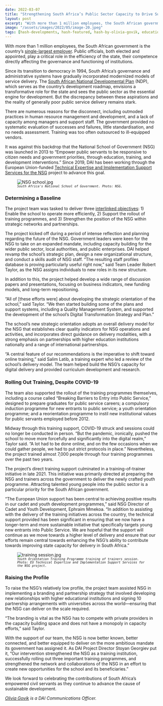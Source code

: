 ```yaml
---
date: 2022-03-07
title: "Strengthening South Africa’s Public Sector Capacity to Drive Sustainable Development"
layout: post
excerpt: "With more than 1 million employees, the South African government is the country’s single-largest employer. Public officials, both elected and appointed, play a critical role in the efficiency of the state, their competence directly affecting the governance and functioning of institutions."
image: "/assets/images/2022/05/image-20.jpeg"
tags: [hash-developments, hash-featured, hash-by-olivia-govik, education, european-union, governance]
---
```

<p>With more than 1 million employees, the South African government is the country’s <a href="http://www.dpru.uct.ac.za/sites/default/files/image_tool/images/36/Publications/Other/2017-11-30%20Public%20Sector%20Factsheet.pdf">single-largest employer</a>. Public officials, both elected and appointed, play a critical role in the efficiency of the state, their competence directly affecting the governance and functioning of institutions.</p><p>Since its transition to democracy in 1994, South Africa’s governance and administrative systems have gradually incorporated modernized models of service delivery. The <a href="https://www.gov.za/issues/national-development-plan-2030">South African National Developmental Plan</a> (NDP), which serves as the country’s development roadmap, envisions a transformative role for the state and sees the public sector as the essential engine for development. But the discrepancy between these aspirations and the reality of generally poor public service delivery remains stark.</p><p>There are numerous reasons for the disconnect, including outmoded practices in human resource management and development, and a lack of capacity among managers and support staff. The government provided no systematic evaluation of successes and failures, little standardisation, and no needs assessment. Training was too often outsourced to ill-equipped vendors.</p><p>It was against this backdrop that the National School of Government (NSG) was launched in 2013 to “Empower public servants to be responsive to citizen needs and government priorities, through education, training, and development interventions.” Since 2019, DAI has been working through the European Union-funded <a href="https://www.dai.com/our-work/projects/south-africa-technical-expertise-and-implementation-support-services-for-the-national-school-of-government-nsg">Technical Expertise and Implementation Support Services for the NSG</a> project to advance this goal.</p><figure class="kg-card kg-image-card kg-card-hascaption"><img src="https://dai-global-developments.com/uploads/NSG%20school.jpg" class="kg-image" alt="NSG school.jpg" loading="lazy"><figcaption><code><em><code><em>South Africa's National School of Government. Photo: NSG.</em></code></em></code></figcaption></figure><h3 id="determining-a-baseline">Determining a Baseline</h3><p>The project team was tasked to deliver three <a href="https://www.thensg.gov.za/mandate/">interlinked objectives</a>: 1) Enable the school to operate more efficiently, 2) Support the rollout of training programmes, and 3) Strengthen the position of the NSG within strategic networks and partnerships.</p><p>The project kicked off during a period of intense reflection and planning regarding the future of the NSG. Government leaders were keen for the NSG to take on an expanded mandate, including capacity building for the wider public sector, local authorities, and public enterprises. DAI helped revamp the school’s strategic plan, design a new organizational structure, and conduct a skills audit of NSG staff. “The resulting staff profiles database is proving particularly useful right now,” said Team Leader Robert Taylor, as the NSG assigns individuals to new roles in its new structure.</p><p>In addition to this, the project helped develop a wide range of discussion papers and presentations, focusing on business indicators, new funding models, and long-term repositioning.</p><p>“All of [these efforts were] about developing the strategic orientation of the school,” said Taylor. “We then started building some of the plans and support systems, including a Quality Management System, and supported the development of the school’s Digital Transformation Strategy and Plan.”</p><p>The school’s new strategic orientation adopts an overall delivery model for the NSG that establishes clear quality indicators for NSG operations and activities, and incorporates direct guidance on delivery modalities, with a strong emphasis on partnerships with higher education institutions nationally and a range of international partnerships.</p><p>“A central feature of our recommendations is the imperative to shift toward online training,” said Salim Latib, a training expert who led a review of the school’s delivery model. The team helped build the NSG’s capacity for digital delivery and provided curriculum development and research.</p><h3 id="rolling-out-training-despite-covid-19">Rolling Out Training, Despite COVID-19</h3><p>The team also supported the rollout of the training programmes themselves, including a course called “Breaking Barriers to Entry into Public Service,” designed to prepare graduates for public service careers; a compulsory induction programme for new entrants to public service; a youth orientation programme; and a reorientation programme to instil new institutional values for public servants employed before 2012.</p><p>Midway through this training support, COVID-19 struck and sessions could no longer be conducted in person. “But the pandemic, ironically, pushed the school to move more forcefully and significantly into the digital realm,” Taylor said. “A lot had to be done online, and on the few occasions when we could gather people, we had to put strict protocols in place.” Nevertheless, the project trained almost 7,000 people through four training programmes over the past two years.</p><p>The project’s direct training support culminated in a training-of-trainer initiative in late 2021. This initiative was primarily directed at preparing the NSG and trainers across the government to deliver the newly crafted youth programme. Attracting talented young people into the public sector is a particular priority for the South African government.</p><p>“The European Union support has been central to achieving positive results in our cadet and youth development programmes,” said NSG Director of Cadet and Youth Development, Ephraim Mmekoa. “In addition to assisting with the delivery of the training initiatives across the country, the technical support provided has been significant in ensuring that we now have a longer-term and more sustainable initiative that specifically targets young new entrants into Public Service. We are hopeful that the support will continue as we move towards a higher level of delivery and ensure that our efforts remain central towards enhancing the NSG’s ability to contribute towards improving state capacity for delivery in South Africa.”</p><figure class="kg-card kg-image-card kg-card-hascaption"><img src="https://dai-global-developments.com/uploads/training%20session.jpg" class="kg-image" alt="training session.jpg" loading="lazy"><figcaption><code><em><code><em>Youth Orientation Training Programme training of trainers session. Photo: EU Technical Expertise and Implementation Support Services for the NSG project.</em></code></em></code></figcaption></figure><h3 id="raising-the-profile">Raising the Profile</h3><p>To raise the NSG’s relatively low profile, the project team assisted NSG in implementing a branding and partnership strategy that involved developing new relationships with higher educational institutions and signing 10 partnership arrangements with universities across the world—ensuring that the NSG can deliver on the scale required.</p><p>“The branding is vital as the NSG has to compete with private providers in the capacity building space and does not have a monopoly in capacity efforts,” said Taylor.</p><p>With the support of our team, the NSG is now better known, better connected, and better equipped to deliver on the more ambitious mandate its government has assigned it. As DAI Project Director Stoyan Georgiev put it, “Our intervention strengthened the NSG as a training institution, successfully rolling out three important training programmes, and strengthened the network and collaborations of the NSG in an effort to create new opportunities for the school and its beneficiaries.”</p><p>We look forward to celebrating the contributions of South Africa’s empowered civil servants as they continue to advance the cause of sustainable development.</p><p><em><a href="https://www.linkedin.com/in/olivia-govik/">Olivia Govik</a> is a DAI Communications Officer.</em></p>
  